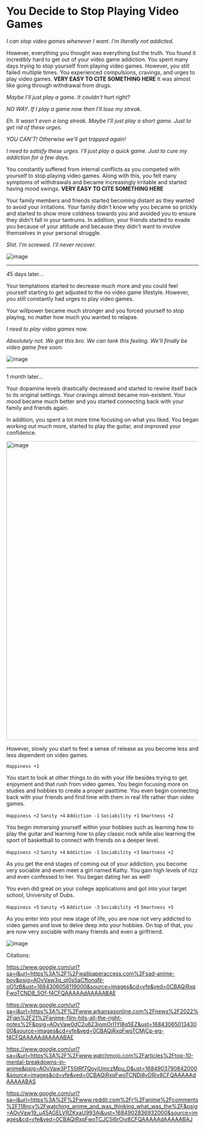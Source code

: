 # You Decide to Stop Playing Video Games

_I can stop video games whenever I want. I'm literally not addicted._

However, everything you thought was everything but the truth. You found it incredibly hard to get out of your video game addiction. You spent many days trying to stop yourself from playing video games. However, you still failed multiple times. You experienced compulsions, cravings, and urges to play video games. **VERY EASY TO CITE SOMETHING HERE** It was almost like going through withdrawal from drugs. 

_Maybe I'll just play a game. It couldn't hurt right?_

_NO WAY. If I play a game now then I'll lose my streak._

_Eh. It wasn't even a long streak. Maybe I'll just play a short game. Just to get rid of these urges._

_YOU CAN'T! Otherwise we'll get trapped again!_

_I need to satisfy these urges. I'll just play a quick game. Just to cure my addiction for a few days._

You constantly suffered from internal conflicts as you competed with yourself to stop playing video games. Along with this, you felt many symptoms of withdrawals and became increasingly irritable and started having mood swings. **VERY EASY TO CITE SOMETHING HERE**

Your family members and friends started becoming distant as they wanted to avoid your irritations. Your family didn't know why you became so prickly and started to show more coldness towards you and avoided you to ensure they didn't fall in your tantrums. In addition, your friends started to evade you because of your attitude and because they didn't want to involve themselves in your personal struggle. 

_Shit. I'm screwed. I'll never recover._

![image](https://github.com/Dubshott/CAT3Book/assets/55414361/3a1b4537-75b4-4c97-81e4-f8e67e5952a9)

<hr>

45 days later...

Your temptations started to decrease much more and you could feel yourself starting to get adjusted to the no video game lifestyle. However, you still constantly had urges to play video games.

Your willpower became much stronger and you forced yourself to stop playing, no matter how much you wanted to relapse. 

_I need to play video games now._

_Absolutely not. We got this bro. We can tank this feeling. We'll finally be video game free soon._

![image](https://github.com/Dubshott/CAT3Book/assets/55414361/5f11d812-7034-454b-aa78-c325f47f7342)

<hr>

1 month later...

Your dopamine levels drastically decreased and started to rewire itself back to its original settings. Your cravings almost became non-existent. Your mood became much better and you started connecting back with your family and friends again. 

In addition, you spent a lot more time focusing on what you liked. You began working out much more, started to play the guitar, and improved your confidence. 

<img width="784" alt="image" src="https://github.com/Dubshott/CAT3Book/assets/55414361/3c9f1467-0240-406b-872d-0be60101db0a">

However, slowly you start to feel a sense of release as you become less and less dependent on video games.

`Happiness +1`

You start to look at other things to do with your life besides trying to get enjoyment and that rush from video games. You begin focusing more on studies and hobbies to create a proper pasttime. You even begin connecting back with your friends and find time with them in real life rather than video games. 

`Happiness +2`
`Sanity +4`
`Addiction -1` 
`Sociability +1`
`Smartness +2`

You begin immersing yourself within your hobbies such as learning how to play the guitar and learning how to play classic rock while also learning the sport of basketball to connect with friends on a deeper level. 

`Happiness +2`
`Sanity +4`
`Addiction -1` 
`Sociability +3`
`Smartness +2`

As you get the end stages of coming out of your addiction, you become very sociable and even meet a girl named Kathy. You gain high levels of rizz and even confessed to her. You began dating her as well! 

You even did great on your college applications and got into your target school, University of Dubs.

`Happiness +5`
`Sanity +5`
`Addiction -3` 
`Sociability +5`
`Smartness +5`

As you enter into your new stage of life, you are now not very addicted to video games and love to delve deep into your hobbies. On top of that, you are now very sociable with many friends and even a girlfriend. 

![image](https://github.com/Dubshott/CAT3Book/assets/55414361/c3bd489e-9753-4828-8c5e-0b77afbe0e7e)


Citations:

https://www.google.com/url?sa=i&url=https%3A%2F%2Fwallpaperaccess.com%2Fsad-anime-boy&psig=AOvVaw3q_qI0s5aCftonqN-oO1zB&ust=1684306058119000&source=images&cd=vfe&ved=0CBAQjRxqFwoTCND8_5Of-f4CFQAAAAAdAAAAABAE

https://www.google.com/url?sa=i&url=https%3A%2F%2Fwww.arkansasonline.com%2Fnews%2F2022%2Fjan%2F21%2Fanime-film-hits-all-the-right-notes%2F&psig=AOvVaw0dC2u623iomOrl1Yl8q5EZ&ust=1684306501343000&source=images&cd=vfe&ved=0CBAQjRxqFwoTCMjCp-eg-f4CFQAAAAAdAAAAABAE

https://www.google.com/url?sa=i&url=https%3A%2F%2Fwww.watchmojo.com%2Farticles%2Ftop-10-mental-breakdowns-in-anime&psig=AOvVaw3PT55tRf7QoyjUmczMpu_O&ust=1684903790842000&source=images&cd=vfe&ved=0CBAQjRxqFwoTCNDj8vDRiv8CFQAAAAAdAAAAABAS

https://www.google.com/url?sa=i&url=https%3A%2F%2Fwww.reddit.com%2Fr%2Fanime%2Fcomments%2F118ncy%2Fwatching_anime_and_was_thinking_what_was_the%2F&psig=AOvVaw19_u45AGELVRZKxaU993Ai&ust=1684902836932000&source=images&cd=vfe&ved=0CBAQjRxqFwoTCJC5i6rOiv8CFQAAAAAdAAAAABAJ
